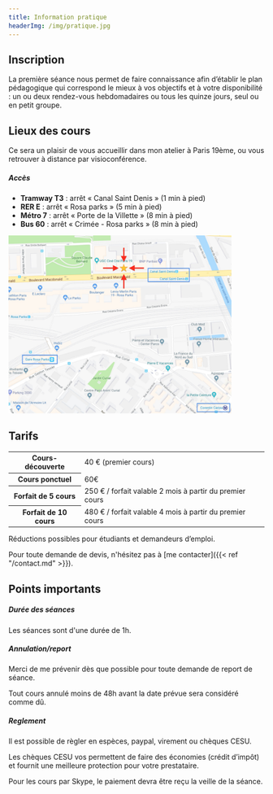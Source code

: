 ```yaml
---
title: Information pratique
headerImg: /img/pratique.jpg
---
```


## Inscription 

La première séance nous permet de faire connaissance afin d’établir le plan pédagogique qui correspond le mieux à vos objectifs et à votre disponibilité : un ou deux rendez-vous hebdomadaires ou tous les quinze jours, seul ou en petit groupe.

## Lieux des cours 

Ce sera un plaisir de vous accueillir dans mon atelier à Paris 19ème, ou vous retrouver à distance par visioconférence.

##### Accès

- **Tramway T3** : arrêt « Canal Saint Denis » (1 min à pied)
- **RER E** : arrêt « Rosa parks » (5 min à pied)
- **Métro 7** : arrêt « Porte de la Villette » (8 min à pied)
- **Bus 60** : arrêt « Crimée - Rosa parks » (8 min à pied)

<p class="text-center">
<a href="/img/emplacement.jpg" target="_blank"><img src="/img/emplacement.jpg" style="max-height:350px" alt="Atelier Paris 19ème" /></a>
</p>

## Tarifs

<table class="table">
<tbody>
<tr>
<th>Cours-découverte</th>
<td>40 € (premier cours)</td>
</tr>
<tr>
<th>Cours ponctuel</th>
<td>60€</td>
</tr>
<tr>
<th>Forfait de 5 cours</th>
<td>250 € / forfait valable 2 mois à partir du premier cours</td>
</tr>
<tr>
<th>Forfait de 10 cours</th>
<td>480 € / forfait valable 4 mois à partir du premier cours</td>
</tr>
</tbody>
</table>

Réductions possibles pour étudiants et demandeurs d’emploi.

Pour toute demande de devis, n'hésitez pas à [me contacter]({{< ref "/contact.md" >}}). 

## Points importants

##### Durée des séances
 
Les séances sont d'une durée de 1h. 

##### Annulation/report

Merci de me prévenir dès que possible pour toute demande de report de séance. 

Tout cours annulé moins de 48h avant la date prévue sera considéré comme dû.

##### Reglement

Il est possible de règler en espèces, paypal, virement ou chèques CESU. 

Les chèques CESU vos permettent de faire des économies (crédit d’impôt) et fournit une meilleure protection pour votre prestataire. 

Pour les cours par Skype, le paiement devra être reçu la veille de la séance.
